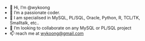 - 👋 Hi, I’m @wykoong
- 👀 I’m a passionate coder.  
- 🌱 I am specialised in MySQL, PL/SQL, Oracle, Python, R, TCL/TK, Smalltalk, etc..
- 💞️ I’m looking to collaborate on any MySQL or PL/SQL project
- 📫 reach me at wykoong@gmail.com
